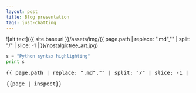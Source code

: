 ```yaml
---
layout: post
title: Blog presentation
tags: just-chatting
---
```


![alt text]({{ site.baseurl }}/assets/img/{{ page.path | replace: ".md","" | split: "/" | slice: -1 | }}/nostalgictree_art.jpg)

```python
s = "Python syntax highlighting"
print s
```
<pre>
{{ page.path | replace: ".md","" | split: "/" | slice: -1 | }}
</pre>
<pre>
{{page | inspect}}
</pre>
